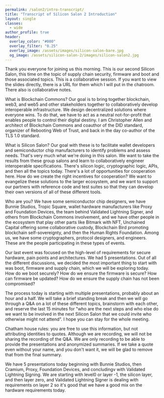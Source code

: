 ```yaml
---
permalink: /salon2/intro-transcript/
title: "Transcript of Silicon Salon 2 Introduction"
layout: single
classes:
  - wide
author_profile: true
header:
  overlay_color: "#000"
  overlay_filter: "0.25"
  overlay_image: /assets/images/silicon-salon-bare.jpg
  og_image: /assets/silicon-salon-2/images/silicon-salon2.jpg
---
```


Thank you everyone for joining us this morning. This is our second Silicon Salon, this time on the topic of supply chain security, firmware and boot and those associated topics. This is a collaborative session. If you want to view the slides directly, there is a URL for them which I will put in the chatroom. There also is collaborative notes.

What is Blockchain Commons? Our goal is to bring together blockchain, web3, and web5 and other stakeholders together to collaboratively develop interoperable infrastructure. We design decentralized solutions where everyone wins. To do that, we have to act as a neutral not-for-profit that enables people to control their digital destiny. I am Christopher Allen and architect of Blockchain Commons and coauthor of the DID standard, organizer of Rebooting Web of Trust, and back in the day co-author of the TLS 1.0 standard.

What is Silicon Salon? Our goal with these is to facilitate wallet developers and semiconductor chip manufacturers to identify problems and assess needs. That's very much what we're doing in this salon. We want to take the results from these group salons and learn to collaboratively engineer interoperable specifications. There's silicon logic, cryptographic logic, APIs, and then all the topics today. There's a lot of opportunities for cooperation here. How do we create the right incentives for cooperation? We want to evangelize these solutions to the larger ecosystem, and we want to support our partners with reference code and test suites so that they can develop their own versions of all of these different tools.

Who are you? We have some semiconductor chip designers, we have Bunnie Studios, Tropic Square, wallet hardware manufacturers like Proxy and Foundation Devices, the team behind Validated Lightning Signer, and others from Blockchain Commons involvement, and we have other people in the ecosystem that play other parts like Bitmark with NFT, Unchained Capital offering some collaborative custody, Blockchain Bird promoting blockchain self-sovereignty, and then the Human Rights Foundation. Among us, we have some cryptographers, protocol designers, and engineers. These are the people participating in these types of events.

Our last event was focused on the high-level of requirements for secure hardware, pain points and architectures. We had 5 presentations. Out of all the different discussions, we decided the most important thing to start with was boot, firmware and supply chain, which we will be exploring today. How do we boot securely? How do we ensure the firmware is secure? How can firmware be updated? How do we ensure the supply chain has not been compromised?

The process today is starting with multiple presentations, probably about an hour and a half. We will take a brief standing break and then we will go through a Q&A on a lot of these different topics, brainstorm with each other, and reserve the last 15 minutes for "who are the next steps and who else do we want to be involved in the next Silicon Salon that we could invite who otherwise might not attend". I hope you can stay for the whole meeting.

Chatham house rules: you are free to use this information, but not attributing identities to quotes. Although we are recording, we will not be sharing the recording of the Q&A. We are only recording to be able to provide the presentations and anonymized summaries. If we take a quote even without your name, and you don't want it, we will be glad to remove that from the final summary.

We have 5 presentations today beginning with Bunnie Studios, then Cramium, Proxy, Foundation Devices, and concludingv with Validated Lightning Signing. We are starting with level0 or layer -1, the silicon layer, and then layer zero, and Validated Lightning Signer is dealing with requirements on layer 2 so it's good that we have a good mix on the hardware requirements today. 
